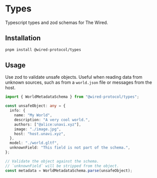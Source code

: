 # Types

Typescript types and zod schemas for The Wired.

## Installation

```bash
pnpm install @wired-protocol/types
```

## Usage

Use zod to validate unsafe objects. Useful when reading data from unknown sources, such as from a `world.json` file or messages from the host.

```typescript
import { WorldMetadataSchema } from "@wired-protocol/types";

const unsafeObject: any = {
  info: {
    name: "My World",
    description: "A very cool world.",
    authors: ["@alice:unavi.xyz"],
    image: "./image.jpg",
    host: "host.unavi.xyz",
  },
  model: "./world.gltf",
  unknownField: "This field is not part of the schema.",
};

// Validate the object against the schema.
// `unknownField` will be stripped from the object.
const metadata = WorldMetadataSchema.parse(unsafeObject);
```
